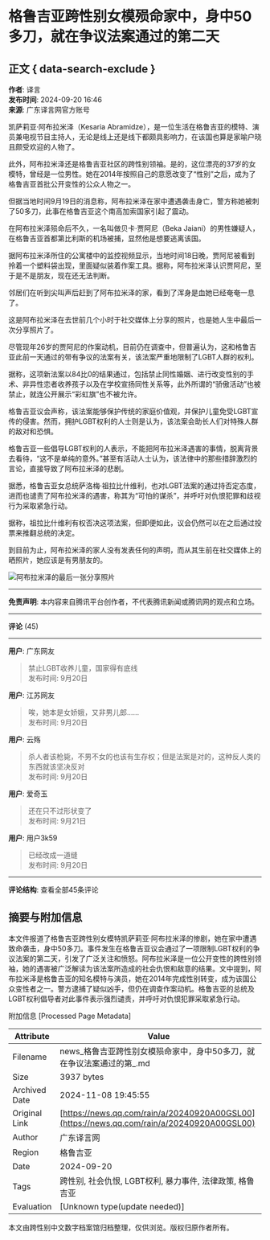# 格鲁吉亚跨性别女模殒命家中，身中50多刀，就在争议法案通过的第二天

## 正文 { data-search-exclude }


**作者**: 译言  
**发布时间**: 2024-09-20 16:46  
**来源**: 广东译言网官方账号  

凯萨莉亚·阿布拉米泽（Kesaria Abramidze），是一位生活在格鲁吉亚的模特、演员兼电视节目主持人，无论是线上还是线下都颇具影响力，在该国也算是家喻户晓且颇受欢迎的人物了。

此外，阿布拉米泽还是格鲁吉亚社区的跨性别领袖。是的，这位漂亮的37岁的女模特，曾经是一位男性。她在2014年按照自己的意愿改变了“性别”之后，成为了格鲁吉亚首批公开变性的公众人物之一。

但据当地时间9月19日的消息称，阿布拉米泽在家中遭遇袭击身亡，警方称她被刺了50多刀，此事在格鲁吉亚这个南高加索国家引起了震动。

在阿布拉米泽殒命后不久，一名叫做贝卡·贾阿尼（Beka Jaiani）的男性嫌疑人，在格鲁吉亚首都第比利斯的机场被捕，显然他是想要逃离该国。

据阿布拉米泽所住的公寓楼中的监控视频显示，当地时间18日晚，贾阿尼被看到拎着一个塑料袋出现，里面疑似装着作案工具。据称，阿布拉米泽认识贾阿尼，至于是不是朋友，现在还无法判断。

邻居们在听到尖叫声后赶到了阿布拉米泽的家，看到了浑身是血她已经奄奄一息了。

这是阿布拉米泽在去世前几个小时于社交媒体上分享的照片，也是她人生中最后一次分享照片了。

尽管现年26岁的贾阿尼的作案动机，目前仍在调查中，但普遍认为，这和格鲁吉亚此前一天通过的带有争议的法案有关，该法案严重地限制了LGBT人群的权利。

据称，这项新法案以84比0的结果通过，包括禁止同性婚姻、进行改变性别的手术、非异性恋者收养孩子以及在学校宣扬同性关系等，此外所谓的“骄傲活动”也被禁止，就连公开展示“彩虹旗”也不被允许。

格鲁吉亚议会声称，该法案能够保护传统的家庭价值观，并保护儿童免受LGBT宣传的侵害。然而，拥护LGBT权利的人士则是认为，该法案会助长人们对特殊人群的敌对和恐惧。

格鲁吉亚一些倡导LGBT权利的人表示，不能把阿布拉米泽遇害的事情，脱离背景去看待，“这不是单纯的意外。”甚至有活动人士认为，该法律中的那些措辞激烈的言论，直接导致了阿布拉米泽的悲剧。

据悉，格鲁吉亚女总统萨洛梅·祖拉比什维利，也对LGBT法案的通过持否定态度，进而也谴责了阿布拉米泽的遇害，称其为“可怕的谋杀”，并呼吁对仇恨犯罪和歧视行为采取紧急行动。

据称，祖拉比什维利有权否决这项法案，但即便如此，议会仍然可以在之后通过投票来推翻总统的决定。

到目前为止，阿布拉米泽的家人没有发表任何的声明，而从其生前在社交媒体上的晒照片，她应该是有男朋友的。

![阿布拉米泽的最后一张分享照片](https://inews.gtimg.com/newsapp_bt/0/1012205723968_6694/0)

---

**免责声明**: 本内容来自腾讯平台创作者，不代表腾讯新闻或腾讯网的观点和立场。

---

**评论** (45)

---

**用户**: 广东网友
> 禁止LGBT收养儿童，国家得有底线  
>  发布时间: 9月20日

**用户**: 江苏网友
> 唉，她本是女娇娥，又非男儿郎……  
>  发布时间: 9月20日

**用户**: 云殇
> 杀人者该枪毙，不男不女的也该有生存权；但是法案是对的，这种反人类的东西就该坚决反对  
>  发布时间: 9月20日

**用户**: 爱奇玉
> 还在只不过形状变了  
>  发布时间: 9月21日

**用户**: 用户3k59
> 已经改成一道缝  
>  发布时间: 9月20日

---

**评论结构**: 查看全部45条评论

## 摘要与附加信息

<!-- tcd_abstract -->
本文件报道了格鲁吉亚跨性别女模特凯萨莉亚·阿布拉米泽的惨剧，她在家中遭遇致命袭击，身中50多刀。事件发生在格鲁吉亚议会通过了一项限制LGBT权利的争议法案的第二天，引发了广泛关注和愤怒。阿布拉米泽是一位公开变性的跨性别领袖，她的遇害被广泛解读为该法案所造成的社会仇恨和敌意的结果。文中提到，阿布拉米泽是格鲁吉亚的知名模特与演员，她在2014年完成性别转变，成为该国公众变性者之一。警方逮捕了疑似凶手，但仍在调查作案动机。格鲁吉亚的总统及LGBT权利倡导者对此事件表示强烈谴责，并呼吁对仇恨犯罪采取紧急行动。
<!-- tcd_abstract_end -->

附加信息 [Processed Page Metadata]

| Attribute       | Value                                  |
|-----------------|----------------------------------------|
| Filename        | news_格鲁吉亚跨性别女模殒命家中，身中50多刀，就在争议法案通过的第_.md                             |
| Size            | 3937 bytes                           |
| Archived Date   | 2024-11-08 19:45:55                             |
| Original Link   | [https://news.qq.com/rain/a/20240920A00GSL00](https://news.qq.com/rain/a/20240920A00GSL00)                       |
| Author          | 广东译言网                               |
| Region          | 格鲁吉亚                               |
| Date            | 2024-09-20                                 |
| Tags            | 跨性别, 社会仇恨, LGBT权利, 暴力事件, 法律政策, 格鲁吉亚                                 |
| Evaluation            | [Unknown type(update needed)]                                 |
<!-- tcd_table_end -->

本文由跨性别中文数字档案馆归档整理，仅供浏览。版权归原作者所有。
